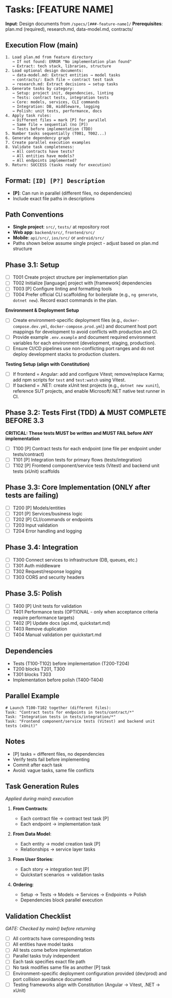 # Tasks: [FEATURE NAME]

**Input**: Design documents from `/specs/[###-feature-name]/`
**Prerequisites**: plan.md (required), research.md, data-model.md, contracts/

## Execution Flow (main)

```
1. Load plan.md from feature directory
   → If not found: ERROR "No implementation plan found"
   → Extract: tech stack, libraries, structure
2. Load optional design documents:
   → data-model.md: Extract entities → model tasks
   → contracts/: Each file → contract test task
   → research.md: Extract decisions → setup tasks
3. Generate tasks by category:
   → Setup: project init, dependencies, linting
   → Tests: contract tests, integration tests
   → Core: models, services, CLI commands
   → Integration: DB, middleware, logging
   → Polish: unit tests, performance, docs
4. Apply task rules:
   → Different files = mark [P] for parallel
   → Same file = sequential (no [P])
   → Tests before implementation (TDD)
5. Number tasks sequentially (T001, T002...)
6. Generate dependency graph
7. Create parallel execution examples
8. Validate task completeness:
   → All contracts have tests?
   → All entities have models?
   → All endpoints implemented?
9. Return: SUCCESS (tasks ready for execution)
```

## Format: `[ID] [P?] Description`

- **[P]**: Can run in parallel (different files, no dependencies)
- Include exact file paths in descriptions

## Path Conventions

- **Single project**: `src/`, `tests/` at repository root
- **Web app**: `backend/src/`, `frontend/src/`
- **Mobile**: `api/src/`, `ios/src/` or `android/src/`
- Paths shown below assume single project - adjust based on plan.md structure

## Phase 3.1: Setup

- [ ] T001 Create project structure per implementation plan
- [ ] T002 Initialize [language] project with [framework] dependencies
- [ ] T003 [P] Configure linting and formatting tools
- [ ] T004 Prefer official CLI scaffolding for boilerplate (e.g., `ng generate`, `dotnet new`). Record exact commands in the plan.

**Environment & Deployment Setup**

- [ ] Create environment-specific deployment files (e.g., `docker-compose.dev.yml`,
      `docker-compose.prod.yml`) and document host port mappings for development to
      avoid conflicts with production and CI.
- [ ] Provide example `.env.example` and document required environment variables for
      each environment (development, staging, production).
- [ ] Ensure CI/CD pipelines use non-conflicting port ranges and do not deploy
      development stacks to production clusters.

**Testing Setup (align with Constitution)**

- [ ] If frontend = Angular: add and configure Vitest; remove/replace Karma; add npm scripts for `test` and `test:watch` using Vitest.
- [ ] If backend = .NET: create xUnit test projects (e.g., `dotnet new xunit`), reference SUT projects, and enable Microsoft/.NET native test runner in CI.

## Phase 3.2: Tests First (TDD) ⚠️ MUST COMPLETE BEFORE 3.3

**CRITICAL: These tests MUST be written and MUST FAIL before ANY implementation**

- [ ] T100 [P] Contract tests for each endpoint (one file per endpoint under tests/contract)
- [ ] T101 [P] Integration tests for primary flows (tests/integration)
- [ ] T102 [P] Frontend component/service tests (Vitest) and backend unit tests (xUnit) scaffolds

## Phase 3.3: Core Implementation (ONLY after tests are failing)

- [ ] T200 [P] Models/entities
- [ ] T201 [P] Services/business logic
- [ ] T202 [P] CLI/commands or endpoints
- [ ] T203 Input validation
- [ ] T204 Error handling and logging

## Phase 3.4: Integration

- [ ] T300 Connect services to infrastructure (DB, queues, etc.)
- [ ] T301 Auth middleware
- [ ] T302 Request/response logging
- [ ] T303 CORS and security headers

## Phase 3.5: Polish

- [ ] T400 [P] Unit tests for validation
- [ ] T401 Performance tests (OPTIONAL - only when acceptance criteria require performance targets)
- [ ] T402 [P] Update docs (api.md, quickstart.md)
- [ ] T403 Remove duplication
- [ ] T404 Manual validation per quickstart.md

## Dependencies

- Tests (T100-T102) before implementation (T200-T204)
- T200 blocks T201, T300
- T301 blocks T303
- Implementation before polish (T400-T404)

## Parallel Example

```
# Launch T100-T102 together (different files):
Task: "Contract tests for endpoints in tests/contract/*"
Task: "Integration tests in tests/integration/*"
Task: "Frontend component/service tests (Vitest) and backend unit tests (xUnit)"
```

## Notes

- [P] tasks = different files, no dependencies
- Verify tests fail before implementing
- Commit after each task
- Avoid: vague tasks, same file conflicts

## Task Generation Rules

_Applied during main() execution_

1. **From Contracts**:
   - Each contract file → contract test task [P]
   - Each endpoint → implementation task
2. **From Data Model**:
   - Each entity → model creation task [P]
   - Relationships → service layer tasks
3. **From User Stories**:

   - Each story → integration test [P]
   - Quickstart scenarios → validation tasks

4. **Ordering**:
   - Setup → Tests → Models → Services → Endpoints → Polish
   - Dependencies block parallel execution

## Validation Checklist

_GATE: Checked by main() before returning_

- [ ] All contracts have corresponding tests
- [ ] All entities have model tasks
- [ ] All tests come before implementation
- [ ] Parallel tasks truly independent
- [ ] Each task specifies exact file path
- [ ] No task modifies same file as another [P] task
- [ ] Environment-specific deployment configuration provided (dev/prod) and port
      collision avoidance documented
- [ ] Testing frameworks align with Constitution (Angular → Vitest, .NET → xUnit)
